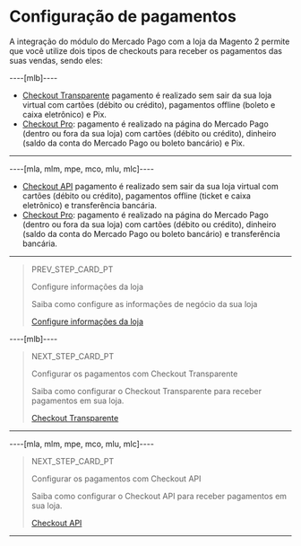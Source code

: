 # Configuração de pagamentos

A integração do módulo do Mercado Pago com a loja da Magento 2 permite que você utilize dois tipos de checkouts para receber os pagamentos das suas vendas, sendo eles:

----[mlb]----
* [Checkout Transparente](/developers/pt/docs/magento-two/payment-configuration/checkout-api) pagamento é realizado sem sair da sua loja virtual com cartões (débito ou crédito), pagamentos offline (boleto e caixa eletrônico) e Pix. 
* [Checkout Pro](/developers/pt/docs/prestashop/payment-configuration/checkout-pro): pagamento é realizado na página do Mercado Pago (dentro ou fora da sua loja) com cartões (débito ou crédito), dinheiro (saldo da conta do Mercado Pago ou boleto bancário) e Pix.
------------

----[mla, mlm, mpe, mco, mlu, mlc]----
* [Checkout API](/developers/pt/docs/magento-two/payment-configuration/checkout-api) pagamento é realizado sem sair da sua loja virtual com cartões (débito ou crédito), pagamentos offline (ticket e caixa eletrônico) e transferência bancária. 
* [Checkout Pro](/developers/pt/docs/prestashop/payment-configuration/checkout-pro): pagamento é realizado na página do Mercado Pago (dentro ou fora da sua loja) com cartões (débito ou crédito), dinheiro (saldo da conta do Mercado Pago ou boleto bancário) e transferência bancária.
------------

> PREV_STEP_CARD_PT
>
> Configure informações da loja
>
> Saiba como configure as informações de negócio da sua loja
>
> [Configure informações da loja](/developers/pt/docs/magento-two/integration-store)

----[mlb]----
> NEXT_STEP_CARD_PT
>
> Configurar os pagamentos com Checkout Transparente
>
> Saiba como configurar o Checkout Transparente para receber pagamentos em sua loja.
>
> [Checkout Transparente](/developers/pt/docs/magento-two/payment-configuration/cho-api)
------------

----[mla, mlm, mpe, mco, mlu, mlc]----
> NEXT_STEP_CARD_PT
>
> Configurar os pagamentos com Checkout API
>
> Saiba como configurar o Checkout API para receber pagamentos em sua loja.
>
> [Checkout API](/developers/pt/docs/magento-two/payment-configuration/checkout-api)
------------